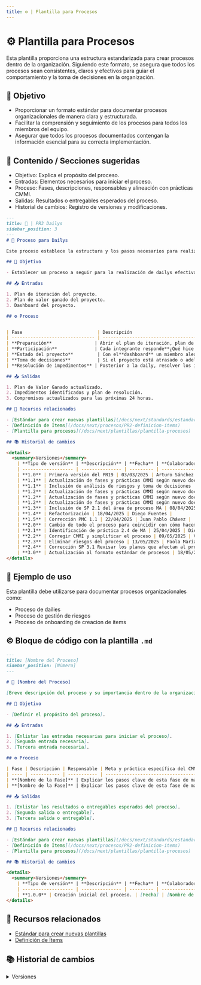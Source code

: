 ```yaml
---
title: ⚙️ | Plantilla para Procesos
---
```

# ⚙️ Plantilla para Procesos

Esta plantilla proporciona una estructura estandarizada para crear procesos dentro de la organización. Siguiendo este formato, se asegura que todos los procesos sean consistentes, claros y efectivos para guiar el comportamiento y la toma de decisiones en la organización.

## 🎯 Objetivo

- Proporcionar un formato estándar para documentar procesos organizacionales de manera clara y estructurada.
- Facilitar la comprensión y seguimiento de los procesos para todos los miembros del equipo.
- Asegurar que todos los procesos documentados contengan la información esencial para su correcta implementación.

## 📝 Contenido / Secciones sugeridas

- Objetivo: Explica el propósito del proceso.
- Entradas: Elementos necesarios para iniciar el proceso.
- Proceso: Fases, descripciones, responsables y alineación con prácticas CMMI.
- Salidas: Resultados o entregables esperados del proceso.
- Historial de cambios: Registro de versiones y modificaciones.

```md
---
title: 🍻 | PR3 Dailys
sidebar_position: 3
---
# 🍻 Proceso para Dailys

Este proceso establece la estructura y los pasos necesarios para realizar reuniones diarias (dailys) efectivas que permitan al equipo mantenerse alineado, monitorear el avance del proyecto y resolver impedimentos de manera oportuna.

## 🎯 Objetivo

- Establecer un proceso a seguir para la realización de dailys efectivas que mejoren la comunicación del equipo y el seguimiento del proyecto.

## 📥 Entradas

1. Plan de iteración del proyecto.
2. Plan de valor ganado del proyecto.
3. Dashboard del proyecto.

## ⚙️ Proceso


| Fase                            | Descripción                                                                                                                                                                                                                                                                                                                                                                                                                                                                     | Responsable                     | Meta y práctica específica del CMMI                                                                                                                        |
| ------------------------------- | -------------------------------------------------------------------------------------------------------------------------------------------------------------------------------------------------------------------------------------------------------------------------------------------------------------------------------------------------------------------------------------------------------------------------------------------------------------------------------- | ------------------------------- | ------------------------------------------------------------------------------------------------------------------------------------------------------------ |
| **Preparación**                | Abrir el plan de iteración, plan de valor ganado, dashboard y miro (en la departamental para impedimentos).                                                                                                                                                                                                                                                                                                                                                                     | Team Leader / PM                | **PP, SP 3.1** (Revisar los planes que afectan al proyecto)                                                                                                  |
| **Participación**              | Cada integrante responde**¿Qué hice ayer?** acorde a las**tareas del plan de iteración**: <br/>- **Si la tarea fue finalizada**: Verificar que la fecha y costo real estén actualizados y asignar una nueva tarea. <br/>- **Si la tarea no pudo ser finalizada:** Identificar el impedimento y anotarlo para resolverlo posteriormente. <br/>  A. Establecer un nuevo compromiso público con la tarea <br/>  B. Cambiar de responsable <br/>  C. Buscar quién puede ayudar | Team Leader / PM / Team Members | **PMC, SP 1.2** (Monitorear compromisos), **PMC, SP 1.6** (Llevar a cabo las revisiones del progreso), **PMC, SP 1.1** (Monitorear parámetros del proyecto) |
| **Estado del proyecto**         | Con el**dashboard** un miembro aleatorio responde: ¿Dónde estamos? ¿Dónde debemos estar? ¿Cuánto nos ha costado? ¿Cómo está la calidad? ¿Por qué estamos donde estamos?                                                                                                                                                                                                                                                                                             | Team Members                    | **PMC, SP 1.6** (Llevar a cabo las revisiones del progreso), **PP, SP 3.1** (Revisar los planes que afectan al proyecto)                                     |
| **Toma de decisiones**          | Si el proyecto está atrasado o adelantado, determinar la causa raíz y tomar decisiones estratégicas para corregir el curso.                                                                                                                                                                                                                                                                                                                                                   | Team Members                    | **PMC, SP 1.1** (Monitorear parámetros del proyecto)                                                                                                        |
| **Resolución de impedimentos** | Posterior a la daily, resolver los impedimentos identificados durante la reunión.                                                                                                                                                                                                                                                                                                                                                                                               | Team Leader / PM                | **PMC, SP 2.1** (Analizar problemas)                                                                                                                         |

## 📤 Salidas

1. Plan de Valor Ganado actualizado.
2. Impedimentos identificados y plan de resolución.
3. Compromisos actualizados para las próximas 24 horas.

## 📎 Recursos relacionados

- [Estándar para crear nuevas plantillas](/docs/next/standards/estandar-plantillas)
- [Definición de Ítems](/docs/next/procesos/PR2-definicion-items)
- [Plantilla para procesos](/docs/next/plantillas/plantilla-procesos)

## 📚 Historial de cambios

<details>
  <summary>Versiones</summary>
    | **Tipo de versión** | **Descripción** | **Fecha** | **Colaborador** |
    | ------------------- | --------------- | --------- | --------------- |
    | **1.0** | Primera versión del PR19 | 03/03/2025 | Arturo Sánchez Rodríguez |
    | **1.1** | Actualización de fases y prácticas CMMI según nuevo documento | 01/04/2025 | Juan Pablo Chávez Leal |
    | **1.1** | Inclusión de análisis de riesgos y toma de decisiones | 01/04/2025 | Daniel Contreras Chávez |
    | **1.2** | Actualización de fases y prácticas CMMI según nuevo documento | 02/04/2025 | Hiram Israel Mendoza López |
    | **1.2** | Actualización de fases y prácticas CMMI según nuevo documento | 02/04/2025 | Mauricio Anguiano Juárez |
    | **1.2** | Actualización de fases y prácticas CMMI según nuevo documento | 02/04/2025 | Emiliano Valdivia Lara |
    | **1.3** | Inclusión de SP 2.1 del área de proceso MA | 08/04/2025 | Ian Julián Estrada Castro |
    | **1.4** | Refactorización | 18/04/2025 | Diego Fuentes |
    | **1.5** | Corrección PMC 1.1 | 22/04/2025 | Juan Pablo Chávez |
    | **2.0** | Cambio de todo el proceso para coincidir con cómo hacemos una daily efectiva | 25/04/2025 | Diego Fuentes |
    | **2.1** | Identificación de práctica 2.4 de MA | 25/04/2025 | Diego Fuentes |
    | **2.2** | Corregir CMMI y simplificar el proceso | 09/05/2025 | Valeria Zúñiga |
    | **2.3** | Eliminar riesgos del proceso | 13/05/2025 | Paola María Garrido |
    | **2.4** | Corrección SP 3.1 Revisar los planes que afectan al proyecto | 13/05/2025 | Arturo Sánchez |
    | **3.0** | Actualización al formato estándar de procesos | 18/05/2025 | Angel Mauricio Ramírez Herrera |
</details>

```

## 🧩 Ejemplo de uso

Esta plantilla debe utilizarse para documentar procesos organizacionales como:

- Proceso de dailies
- Proceso de gestión de riesgos
- Proceso de onboarding de creacion de items

## ©️ Bloque de código con la plantilla `.md`

```md
---
title: [Nombre del Proceso]
sidebar_position: [Número]
---

# 🧩 [Nombre del Proceso]

[Breve descripción del proceso y su importancia dentro de la organización]

## 🎯 Objetivo

- [Definir el propósito del proceso].

## 📥 Entradas

1. [Enlistar las entradas necesarias para iniciar el proceso].
2. [Segunda entrada necesaria].
3. [Tercera entrada necesaria].

## ⚙️ Proceso

| Fase | Descripción | Responsable | Meta y práctica específica del CMMI |
| ---- | ----------- | ----------- | ----------------------------------- |
| **[Nombre de la Fase]** | Explicar los pasos clave de esta fase de manera breve y clara. | Persona o rol asignado. | **Siglas del área de proceso, SP 0.0** (Nombre de la práctica específica). |
| **[Nombre de la Fase]** | Explicar los pasos clave de esta fase de manera breve y clara. | Persona o rol asignado. | **MA, SP 1.2** (Especificar medidas), **PPQA, SP 1.1** (Evaluar procesos). |

## 📤 Salidas

1. [Enlistar los resultados o entregables esperados del proceso].
2. [Segunda salida o entregable].
3. [Tercera salida o entregable].

## 📎 Recursos relacionados

- [Estándar para crear nuevas plantillas](/docs/next/standards/estandar-plantillas)
- [Definición de Ítems](/docs/next/procesos/PR2-definicion-items)
- [Plantilla para procesos](/docs/next/plantillas/plantilla-procesos)

## 📚 Historial de cambios

<details>
  <summary>Versiones</summary>
    | **Tipo de versión** | **Descripción** | **Fecha** | **Colaborador** |
    | ------------------- | --------------- | --------- | --------------- |
    | **1.0.0** | Creación inicial del proceso. | [Fecha] | [Nombre de colaborador] |
</details>
```

## 📎 Recursos relacionados

- [Estándar para crear nuevas plantillas](/docs/next/standards/estandar-plantillas)
- [Definición de Ítems](/docs/next/procesos/PR2-definicion-items)

## 📚 Historial de cambios

<details>
  <summary>Versiones</summary>
| **Tipo de versión** | **Descripción**                                                                 | **Fecha**     | **Colaborador**                   |
|---------------------|---------------------------------------------------------------------------------|---------------|-----------------------------------|
| **1.0.0**           | Refactorización completa de la wiki.                                           | 19/04/2025    | Valeria Zúñiga Mendoza            |
| **1.1.0**           | Se actualizó la plantilla de procesos siguiendo el estándar de versionamiento. | 06/03/2025    | Diego Ricardo Alfaro Pinto        |
| **1.1.1**           | Corrección de errores ortográficos.                                            | 08/05/2025    | Diego Ricardo Alfaro Pinto        |
| **1.1.2**           | Corrección de errores ortográficos.                                            | 08/05/2025    | Paola María Garrido Montes        |
| **1.2.0**           | Agregar descripción.                                                            | 15/05/2025    | Diego Antonio García Padilla      |
| **2.0.0**           | Actualización al nuevo formato estándar.                                       | 18/05/2025    | Angel Mauricio Ramírez Herrera    |
</details>

